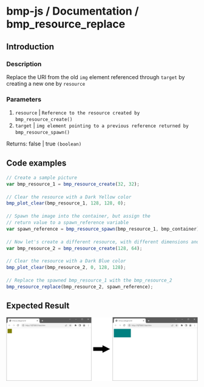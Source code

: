 # bmp-js / Documentation / bmp_resource_replace
## Introduction

### Description

Replace the URI from the old `img` element referenced through `target` by creating a new one by `resource`

### Parameters

1. `resource` | `Reference to the resource created by bmp_resource_create()`
2. `target` | `img element pointing to a previous reference returned by bmp_resource_spawn()`

Returns: false | true `(boolean)`

## Code examples

```js
// Create a sample picture
var bmp_resource_1 = bmp_resource_create(32, 32);

// Clear the resource with a Dark Yellow color
bmp_plot_clear(bmp_resource_1, 128, 128, 0);

// Spawn the image into the container, but assign the
// return value to a spawn_reference variable
var spawn_reference = bmp_resource_spawn(bmp_resource_1, bmp_container);

// Now let's create a different resource, with different dimensions and colors
var bmp_resource_2 = bmp_resource_create(128, 64);

// Clear the resource with a Dark Blue color
bmp_plot_clear(bmp_resource_2, 0, 128, 128);

// Replace the spawned bmp_resource_1 with the bmp_resource_2
bmp_resource_replace(bmp_resource_2, spawn_reference);
```

## Expected Result

![expected-result](./img/009.png)
